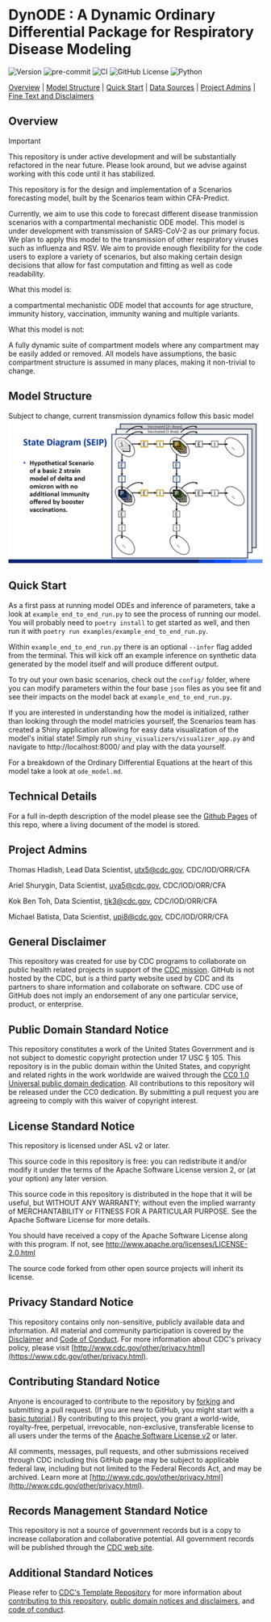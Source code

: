 # DynODE : A Dynamic Ordinary Differential Package for Respiratory Disease Modeling

![Version](https://img.shields.io/badge/dynamic/toml?url=https%3A%2F%2Fraw.githubusercontent.com%2FCDCgov%2FDynODE%2Frefs%2Fheads%2Fmain%2Fpyproject.toml&query=%24.tool.poetry.version&style=plastic&label=version&color=lightgray)
![pre-commit](https://github.com/CDCgov/dynode/workflows/pre-commit/badge.svg?style=plastic&link=https://github.com/CDCgov/dynode/actions/workflows/pre-commit.yaml)
![CI](https://github.com/CDCgov/cfa_azure/workflows/Python%20Unit%20Tests%20with%20Coverage/badge.svg?style=plastic&link=https://github.com/CDCgov/cfa_azure/actions/workflows/pre-commit.yaml&link=https://github.com/CDCgov/cfa_azure/actions/workflows/ci.yaml)
![GitHub License](https://img.shields.io/github/license/cdcgov/dynode?style=plastic&link=https://github.com/CDCgov/dynode/blob/master/LICENSE)
![Python](https://img.shields.io/badge/python-3670A0?logo=python&logoColor=ffdd54&style=plastic)

[Overview](#overview) |
[Model Structure](#model-structure) |
[Quick Start](#quick-start) |
[Data Sources](#data-sources) |
[Project Admins](#project-admins) |
[Fine Text and Disclaimers](#general-disclaimer)

## Overview

> [!IMPORTANT]
> This repository is under active development and will be substantially refactored in the near future.
> Please look around, but we advise against working with this code until it has stabilized.

This repository is for the design and implementation of a Scenarios forecasting model, built by the Scenarios team within CFA-Predict.

Currently, we aim to use this code to forecast different disease tranmission scenarios with a compartmental mechanistic ODE model.  This model is under development with transmission of SARS-CoV-2 as our primary focus.  We plan to apply this model to the transmission of other respiratory viruses such as influenza and RSV.  We aim to provide enough flexibility for the code users to explore a variety of scenarios, but also making certain design decisions that allow for fast computation and fitting as well as code readability.

[//]: # (This code aims to combine a number of different codebases to forecast different covid scenarios with a Compartmental Mechanistic ODE model modeling multiple competing covid variants. The aim of this model is to provide enough flexibility for its users to explore a variety of scenarios, but also making certain design decisions that allow for fast computation and fitting as well as code readability.)


What this model is:

a compartmental mechanistic ODE model that accounts for age structure, immunity history, vaccination, immunity waning and multiple variants.

[//]: # (capable of dynamic age binning, waning, vaccination scenarios, introduction of new variants, transmission structures, and timing estimation. TODO)

What this model is not:

A fully dynamic suite of compartment models where any compartment may be easily added or removed. All models have assumptions, the basic compartment structure is assumed in many places, making it non-trivial to change.

## Model Structure

Subject to change, current transmission dynamics follow this basic model
![](/img/scenarios_seip_model_diagram_3_11_24.png)

## Quick Start

As a first pass at running model ODEs and inference of parameters, take a look at `example_end_to_end_run.py` to see the process of running our model. You will probably need to `poetry install` to get started as well, and then run it with `poetry run examples/example_end_to_end_run.py`.

Within `example_end_to_end_run.py` there is an optional `--infer` flag added from the terminal. This will kick off an example inference on synthetic data generated by the model itself and will produce different output.

To try out your own basic scenarios, check out the `config/` folder, where you can modify parameters within the four base `json` files as you see fit and see their impacts on the model back at `example_end_to_end_run.py`.

If you are interested in understanding how the model is initialized, rather than looking through the model matricies yourself, the Scenarios team has created a Shiny application allowing for easy data visualization of the model's initial state! Simply run `shiny_visualizers/visualizer_app.py` and navigate to http://localhost:8000/ and play with the data yourself.

For a breakdown of the Ordinary Differential Equations at the heart of this model take a look at `ode_model.md`.

## Technical Details

For a full in-depth description of the model please see the [Github Pages](https://github.com/cdcent/cfa-scenarios-model/wiki) of this repo, where a living document of the model is stored.

## Project Admins
Thomas Hladish, Lead Data Scientist, utx5@cdc.gov, CDC/IOD/ORR/CFA

Ariel Shurygin, Data Scientist, uva5@cdc.gov, CDC/IOD/ORR/CFA

Kok Ben Toh, Data Scientist, tjk3@cdc.gov, CDC/IOD/ORR/CFA

Michael Batista, Data Scientist, upi8@cdc.gov, CDC/IOD/ORR/CFA

## General Disclaimer
This repository was created for use by CDC programs to collaborate on public health related projects in support of the [CDC mission](https://www.cdc.gov/about/organization/mission.htm).  GitHub is not hosted by the CDC, but is a third party website used by CDC and its partners to share information and collaborate on software. CDC use of GitHub does not imply an endorsement of any one particular service, product, or enterprise.

## Public Domain Standard Notice
This repository constitutes a work of the United States Government and is not
subject to domestic copyright protection under 17 USC § 105. This repository is in
the public domain within the United States, and copyright and related rights in
the work worldwide are waived through the [CC0 1.0 Universal public domain dedication](https://creativecommons.org/publicdomain/zero/1.0/).
All contributions to this repository will be released under the CC0 dedication. By
submitting a pull request you are agreeing to comply with this waiver of
copyright interest.

## License Standard Notice
This repository is licensed under ASL v2 or later.

This source code in this repository is free: you can redistribute it and/or modify it under
the terms of the Apache Software License version 2, or (at your option) any
later version.

This source code in this repository is distributed in the hope that it will be useful, but WITHOUT ANY
WARRANTY; without even the implied warranty of MERCHANTABILITY or FITNESS FOR A
PARTICULAR PURPOSE. See the Apache Software License for more details.

You should have received a copy of the Apache Software License along with this
program. If not, see http://www.apache.org/licenses/LICENSE-2.0.html

The source code forked from other open source projects will inherit its license.

## Privacy Standard Notice
This repository contains only non-sensitive, publicly available data and
information. All material and community participation is covered by the
[Disclaimer](https://github.com/CDCgov/template/blob/master/DISCLAIMER.md)
and [Code of Conduct](https://github.com/CDCgov/template/blob/master/code-of-conduct.md).
For more information about CDC's privacy policy, please visit [http://www.cdc.gov/other/privacy.html](https://www.cdc.gov/other/privacy.html).

## Contributing Standard Notice
Anyone is encouraged to contribute to the repository by [forking](https://help.github.com/articles/fork-a-repo)
and submitting a pull request. (If you are new to GitHub, you might start with a
[basic tutorial](https://help.github.com/articles/set-up-git).) By contributing
to this project, you grant a world-wide, royalty-free, perpetual, irrevocable,
non-exclusive, transferable license to all users under the terms of the
[Apache Software License v2](http://www.apache.org/licenses/LICENSE-2.0.html) or
later.

All comments, messages, pull requests, and other submissions received through
CDC including this GitHub page may be subject to applicable federal law, including but not limited to the Federal Records Act, and may be archived. Learn more at [http://www.cdc.gov/other/privacy.html](http://www.cdc.gov/other/privacy.html).

## Records Management Standard Notice
This repository is not a source of government records but is a copy to increase
collaboration and collaborative potential. All government records will be
published through the [CDC web site](http://www.cdc.gov).

## Additional Standard Notices
Please refer to [CDC's Template Repository](https://github.com/CDCgov/template)
for more information about [contributing to this repository](https://github.com/CDCgov/template/blob/master/CONTRIBUTING.md),
[public domain notices and disclaimers](https://github.com/CDCgov/template/blob/master/DISCLAIMER.md),
and [code of conduct](https://github.com/CDCgov/template/blob/master/code-of-conduct.md).

